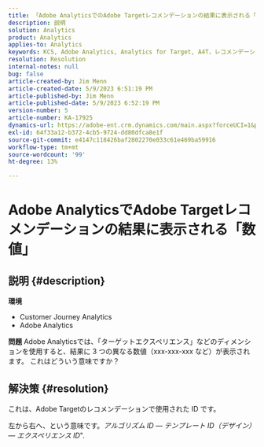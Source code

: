 ```yaml
---
title: 「Adobe AnalyticsでのAdobe Targetレコメンデーションの結果に表示される「数値」
description: 説明
solution: Analytics
product: Analytics
applies-to: Analytics
keywords: KCS, Adobe Analytics, Analytics for Target, A4T，レコメンデーション， FAQ, Adobe Target，数値，結果，表示，Customer Journey Analytics
resolution: Resolution
internal-notes: null
bug: false
article-created-by: Jim Menn
article-created-date: 5/9/2023 6:51:19 PM
article-published-by: Jim Menn
article-published-date: 5/9/2023 6:52:19 PM
version-number: 5
article-number: KA-17925
dynamics-url: https://adobe-ent.crm.dynamics.com/main.aspx?forceUCI=1&pagetype=entityrecord&etn=knowledgearticle&id=3aa5cc79-9aee-ed11-8849-6045bd0061cb
exl-id: 64f33a12-b372-4cb5-9724-dd80dfca8e1f
source-git-commit: e4147c118426baf2802270e033c61e469ba59916
workflow-type: tm+mt
source-wordcount: '99'
ht-degree: 13%

---
```


# Adobe AnalyticsでAdobe Targetレコメンデーションの結果に表示される「数値」

## 説明 {#description}

<b>環境</b>
- Customer Journey Analytics
- Adobe Analytics




<b>問題</b>
Adobe Analyticsでは、「ターゲットエクスペリエンス」などのディメンションを使用すると、結果に 3 つの異なる数値（xxx-xxx-xxx など）が表示されます。
これはどういう意味ですか？


## 解決策 {#resolution}


これは、Adobe Targetのレコメンデーションで使用された ID です。

左から右へ、という意味です。*アルゴリズム ID — テンプレート ID（デザイン） — エクスペリエンス ID*&quot;.
